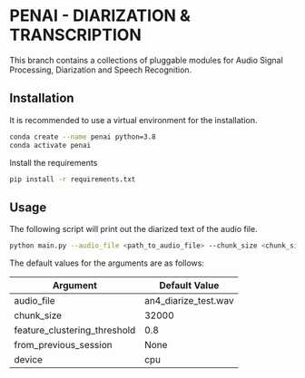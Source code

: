 # PENAI - DIARIZATION & TRANSCRIPTION

This branch contains a collections of pluggable modules for Audio Signal Processing, Diarization and Speech Recognition.

## Installation
It is recommended to use a virtual environment for the installation.
```bash
conda create --name penai python=3.8
conda activate penai
```
Install the requirements
```bash
pip install -r requirements.txt
```

## Usage
The following script will print out the diarized text of the audio file.

```bash
python main.py --audio_file <path_to_audio_file> --chunk_size <chunk_size> --feature_clustering_threshold <threshold> --from_previous_session <path_to_previous_session> --device <device>
```

The default values for the arguments are as follows:

| Argument | Default Value |
| --- | --- |
| audio_file | an4_diarize_test.wav |
| chunk_size | 32000 |
| feature_clustering_threshold | 0.8 |
| from_previous_session | None |
| device | cpu |
